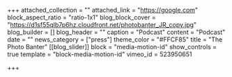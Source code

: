 +++
attached_collection = ""
attached_link = "https://google.com"
block_aspect_ratio = "ratio-1x1"
blog_block_cover = "https://d1sf55qlb7p6hz.cloudfront.net/photobanter_JR_copy.jpg"
blog_builder = []
blog_header = ""
caption = "Podcast"
content = "Podcast"
date = ""
news_category = ["press"]
theme_color = "#FFCF85"
title = "The Photo Banter"
[[blog_slider]]
block = "media-motion-id"
show_controls = true
template = "block-media-motion-id"
vimeo_id = 523950651

+++
